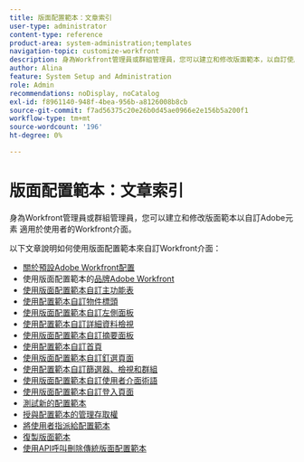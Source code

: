 ```yaml
---
title: 版面配置範本：文章索引
user-type: administrator
content-type: reference
product-area: system-administration;templates
navigation-topic: customize-workfront
description: 身為Workfront管理員或群組管理員，您可以建立和修改版面範本，以自訂使用者的Workfront介面元素。
author: Alina
feature: System Setup and Administration
role: Admin
recommendations: noDisplay, noCatalog
exl-id: f8961140-948f-4bea-956b-a8126008b8cb
source-git-commit: f7ad56375c20e26b0d45ae0966e2e156b5a200f1
workflow-type: tm+mt
source-wordcount: '196'
ht-degree: 0%

---
```


# 版面配置範本：文章索引

<!-- Audited: 2/2024 -->

身為Workfront管理員或群組管理員，您可以建立和修改版面範本以自訂Adobe元素
適用於使用者的Workfront介面。

以下文章說明如何使用版面配置範本來自訂Workfront介面：

* [關於預設Adobe Workfront配置](/help/quicksilver/administration-and-setup/customize-workfront/use-layout-templates/about-the-default-wf-layout.md)
* 使用版面配置範本的[品牌Adobe Workfront](/help/quicksilver/administration-and-setup/customize-workfront/use-layout-templates/brand-wf-using-a-layout-template.md)
* [使用版面配置範本自訂主功能表](/help/quicksilver/administration-and-setup/customize-workfront/use-layout-templates/customize-main-menu.md)
* [使用配置範本自訂物件標頭](../../customize-workfront/use-layout-templates/customize-object-headers.md)
* [使用版面配置範本自訂左側面板](/help/quicksilver/administration-and-setup/customize-workfront/use-layout-templates/customize-left-panel.md)
* [使用配置範本自訂詳細資料檢視](/help/quicksilver/administration-and-setup/customize-workfront/use-layout-templates/customize-details-view-layout-template.md)
* [使用版面配置範本自訂摘要面板](/help/quicksilver/administration-and-setup/customize-workfront/use-layout-templates/customize-home-summary-layout-template.md)
* [使用配置範本自訂首頁](/help/quicksilver/administration-and-setup/customize-workfront/use-layout-templates/customize-new-home-layout-template.md)
* [使用版面配置範本自訂釘選頁面](/help/quicksilver/administration-and-setup/customize-workfront/use-layout-templates/customize-pinned-pages.md)
* [使用配置範本自訂篩選器、檢視和群組](/help/quicksilver/administration-and-setup/customize-workfront/use-layout-templates/customize-fvg-list-controls-layout-template.md)
* [使用版面配置範本自訂使用者介面術語](/help/quicksilver/administration-and-setup/customize-workfront/use-layout-templates/customize-terminology.md)
* [使用版面配置範本自訂登入頁面](/help/quicksilver/administration-and-setup/customize-workfront/use-layout-templates/customize-landing-page.md)
* [測試新的配置範本](/help/quicksilver/administration-and-setup/customize-workfront/use-layout-templates/test-a-layout-template.md)
* [授與配置範本的管理存取權](/help/quicksilver/administration-and-setup/customize-workfront/use-layout-templates/grant-admin-access-layout-template.md)
* [將使用者指派給配置範本](/help/quicksilver/administration-and-setup/customize-workfront/use-layout-templates/assign-users-to-layout-template.md)
* [復製版面範本](/help/quicksilver/administration-and-setup/customize-workfront/use-layout-templates/copy-a-layout-template.md)
* [使用API呼叫刪除傳統版面配置範本](/help/quicksilver/administration-and-setup/customize-workfront/use-layout-templates/delete-classic-layout-templates.md)

